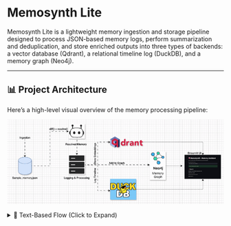 # Memosynth Lite

Memosynth Lite is a lightweight memory ingestion and storage pipeline designed to process JSON-based memory logs, perform summarization and deduplication, and store enriched outputs into three types of backends: a vector database (Qdrant), a relational timeline log (DuckDB), and a memory graph (Neo4j).

---

## 📊 Project Architecture

Here’s a high-level visual overview of the memory processing pipeline:

![Memosynth Architecture](Architecture.gif)
<!-- If using the GIF version instead -->
<!-- ![Memosynth Architecture Animation](./assets/memosynth_architecture.gif) -->

<details>
<summary>📄 Text-Based Flow (Click to Expand)</summary>
```text
           +---------------------+
           |  sample memory.json |
           +---------------------+
                     |
              Ingestion Phase
                     |
                     v
           +---------------------+
           |     Memosynth Bot   |
           | (diff + resolve fn) |
           +---------------------+
                     |
            Logging & Processing
                     v
         +---------------------------+
         |  Vector Embedding Storage |
         |         (Qdrant)         |
         +---------------------------+
                     |
         +---------------------------+
         |    Timeline Logs (DuckDB) |
         +---------------------------+
                     |
         +---------------------------+
         |    Memory Graph (Neo4j)   |
         +---------------------------+
```

### Explanation:

* **sample memory.json**: Source file containing memory entries in JSON format.
* **diff() + resolve()**: Custom logic to detect changes and resolve memory overlap, producing a single summary.
* **Logging & Processing**: All memory entries are processed, logged, and sent to three types of persistent storage:

  * **Qdrant**: For semantic vector search and similarity queries
  * **DuckDB**: For timeline-based querying and chronological inspection
  * **Neo4j**: For storing entities and relationships across memory entries

---

## 📁 Repository Structure and File Explanations

### 1. `memory_client.py`

* **Purpose**: Orchestrates the ingestion and processing pipeline.
* **Key Functions**:

  * `create_collection()`: Initializes the Qdrant collection.
  * `init_timeline_table()`: Initializes the DuckDB timeline log table.
  * `load_memory_and_insert()`: Main ingestion function that performs:

    * Parsing of memory
    * Resolving via `diff()` and `resolve()`
    * Insertion into Qdrant, DuckDB, Neo4j

### 2. `timeline_store.py`

* **Purpose**: Handles interaction with DuckDB (local columnar database).
* **Key Functions**:

  * `init_timeline_table()`: Creates `memory_log` table in `memory_timeline.db`.
  * `log_memory()`: Inserts resolved memory entries into DuckDB.
  * `read_timeline()`: Fetches memory logs for timeline viewing.

### 3. `vector_store.py`

* **Purpose**: Integrates Qdrant for storing semantic memory as vector embeddings.
* **Key Functions**:

  * `create_collection()`: Creates collection in Qdrant.
  * `insert_memory()`: Adds resolved memory into Qdrant.

### 4. `graph_store.py`

* **Purpose**: Integrates Neo4j for graph storage.
* **Key Functions**:

  * `add_memory_node()`: Adds memory as a node in the Neo4j graph.

### 5. `sample_memory.json`

* **Purpose**: Sample dataset used for testing the ingestion process.
* **Structure**:

```json
{
  "id": 1,
  "summary": "Client asked about margin drop in Q2.",
  "source": "Earnings_Report_Q2.pdf",
  "tags": ["finance", "Q2", "risk"],
  "type": "insight",
  "timestamp": "2025-06-19T12:00:00Z"
}
```

### 6. `test_memory.ipynb`

* **Purpose**: Jupyter notebook to test and validate ingestion.
* **Actions Performed**:

  * Testing `diff()` and `resolve()`
  * Running `load_memory_and_insert()`
  * Checking contents of DuckDB using `read_timeline()`

---

## 🚀 How to Run the Project

1. **Set up your environment:**

```bash
python3 -m venv venv
source venv/bin/activate
pip install -r requirements.txt
```

2. **Start Qdrant (if running locally):**

```bash
docker run -p 6333:6333 qdrant/qdrant
```

3. **Start Neo4j (if running locally):**

```bash
docker run \
  --publish=7474:7474 --publish=7687:7687 \
  --env NEO4J_AUTH=neo4j/test \
  neo4j:latest
```

4. **Run the pipeline:**

```bash
python -m memosynth.memory_client
```

5. **Query Qdrant to check insertion:**

```bash
curl http://localhost:6333/collections/memory_collection/points/scroll -X POST -H "Content-Type: application/json" -d '{"limit": 10}'
```

6. **(Optional) Use Jupyter notebook for timeline check:**

```bash
jupyter notebook test_memory.ipynb
```

---

## ✅ Sample Output (Ingestion Logs + Timeline View)

Below are sample screenshots of the system running successfully:

### 📟 Memory Ingestion Logging

Shows memories being inserted into Qdrant, DuckDB, and Neo4j in real time via the terminal:

![Memory Ingestion Log](output1.png)

---

### 📊 DuckDB Timeline View

Memories logged to the local DuckDB timeline database:

![DuckDB Timeline Output](output2.png)


## 🔗 Dependencies

* `qdrant-client`
* `duckdb`
* `neo4j`
* `pandas`, `uuid`, `json`, `datetime`

---

## 🌟 Outcome

This project demonstrates how to create a mini memory system that logs, deduplicates, and stores information across three complementary storage layers:

* **Semantic Search** (Qdrant)
* **Relational Logs** (DuckDB)
* **Entity Graphs** (Neo4j)

It can be extended to handle multimodal inputs, complex timelines, and cross-memory reasoning systems.
